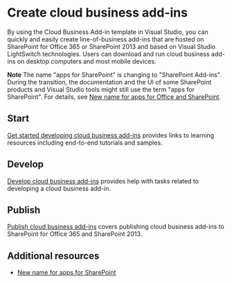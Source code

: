 # Create cloud business add-ins
By using the Cloud Business Add-in template in Visual Studio, you can quickly and easily create line-of-business add-ins that are hosted on SharePoint for Office 365 or SharePoint 2013 and based on Visual Studio LightSwitch technologies. Users can download and run cloud business add-ins on desktop computers and most mobile devices.
 

 **Note**  The name "apps for SharePoint" is changing to "SharePoint Add-ins". During the transition, the documentation and the UI of some SharePoint products and Visual Studio tools might still use the term "apps for SharePoint". For details, see  [New name for apps for Office and SharePoint](new-name-for-apps-for-sharepoint.md#bk_newname).
 


## Start

 [Get started developing cloud business add-ins](get-started-developing-cloud-business-add-ins.md) provides links to learning resources including end-to-end tutorials and samples.
 

 

## Develop

 [Develop cloud business add-ins](develop-cloud-business-add-ins.md) provides help with tasks related to developing a cloud business add-in.
 

 

## Publish

 [Publish cloud business add-ins](publish-cloud-business-add-ins.md) covers publishing cloud business add-ins to SharePoint for Office 365 and SharePoint 2013.
 

 

## Additional resources
<a name="bk_addresources"> </a>


-  [New name for apps for SharePoint](new-name-for-apps-for-sharepoint.md)
    
 


